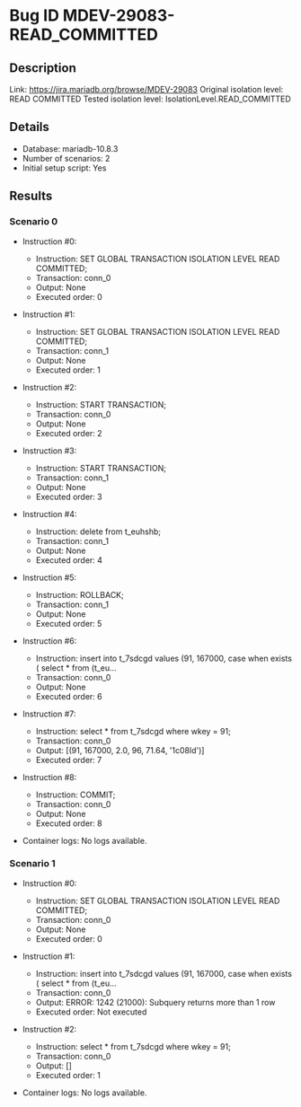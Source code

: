 # Bug ID MDEV-29083-READ_COMMITTED

## Description

Link:                     https://jira.mariadb.org/browse/MDEV-29083
Original isolation level: READ COMMITTED
Tested isolation level:   IsolationLevel.READ_COMMITTED


## Details
 * Database: mariadb-10.8.3
 * Number of scenarios: 2
 * Initial setup script: Yes

## Results
### Scenario 0
 * Instruction #0:
     - Instruction:  SET GLOBAL TRANSACTION ISOLATION LEVEL READ COMMITTED;
     - Transaction: conn_0
     - Output: None
     - Executed order: 0
 * Instruction #1:
     - Instruction:  SET GLOBAL TRANSACTION ISOLATION LEVEL READ COMMITTED;
     - Transaction: conn_1
     - Output: None
     - Executed order: 1
 * Instruction #2:
     - Instruction:  START TRANSACTION;
     - Transaction: conn_0
     - Output: None
     - Executed order: 2
 * Instruction #3:
     - Instruction:  START TRANSACTION;
     - Transaction: conn_1
     - Output: None
     - Executed order: 3
 * Instruction #4:
     - Instruction:  delete from t_euhshb;
     - Transaction: conn_1
     - Output: None
     - Executed order: 4
 * Instruction #5:
     - Instruction:  ROLLBACK;
     - Transaction: conn_1
     - Output: None
     - Executed order: 5
 * Instruction #6:
     - Instruction:  insert into t_7sdcgd values (91, 167000, case when exists ( select * from (t_eu...
     - Transaction: conn_0
     - Output: None
     - Executed order: 6
 * Instruction #7:
     - Instruction:  select * from t_7sdcgd where wkey = 91;
     - Transaction: conn_0
     - Output: [(91, 167000, 2.0, 96, 71.64, '1c08ld')]
     - Executed order: 7
 * Instruction #8:
     - Instruction:  COMMIT;
     - Transaction: conn_0
     - Output: None
     - Executed order: 8

 * Container logs:
   No logs available.

### Scenario 1
 * Instruction #0:
     - Instruction:  SET GLOBAL TRANSACTION ISOLATION LEVEL READ COMMITTED;
     - Transaction: conn_0
     - Output: None
     - Executed order: 0
 * Instruction #1:
     - Instruction:  insert into t_7sdcgd values (91, 167000, case when exists ( select * from (t_eu...
     - Transaction: conn_0
     - Output: ERROR: 1242 (21000): Subquery returns more than 1 row
     - Executed order: Not executed
 * Instruction #2:
     - Instruction:  select * from t_7sdcgd where wkey = 91;
     - Transaction: conn_0
     - Output: []
     - Executed order: 1

 * Container logs:
   No logs available.
